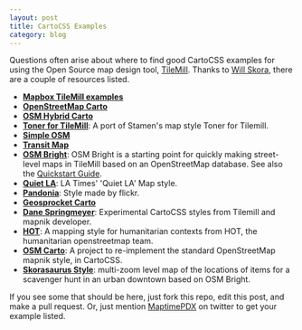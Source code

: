 ```yaml
---
layout: post
title: CartoCSS Examples
category: blog
---
```


Questions often arise about where to find good CartoCSS examples for using the Open Source map design tool, [TileMill](https://www.mapbox.com/tilemill/). Thanks to [Will Skora](https://twitter.com/skorasaurus), there are a couple of resources listed.

<!--more-->

- __[Mapbox TileMill examples](https://github.com/mapbox/tilemill/tree/master/examples)__
- __[OpenStreetMap Carto](https://github.com/gravitystorm/openstreetmap-carto)__
- __[OSM Hybrid Carto](https://github.com/andrewharvey/osm-hybrid-carto)__
- __[Toner for TileMill](https://github.com/aaronlidman/Toner-for-Tilemill)__: A port of Stamen's map style Toner for Tilemill.
- __[Simple OSM](https://github.com/ajashton/simple-osm)__
- __[Transit Map](https://github.com/codeforamerica/Transit-Map-in-TileMill)__
- __[OSM Bright](https://github.com/mapbox/osm-bright)__: OSM Bright is a starting point for quickly making street-level maps in TileMill based on an OpenStreetMap database. See also the [Quickstart Guide](https://www.mapbox.com/tilemill/docs/guides/osm-bright-mac-quickstart/).
- __[Quiet LA](https://github.com/datadesk/osm-quiet-la)__: LA Times' 'Quiet LA' Map style.
- __[Pandonia](https://github.com/flickr/Pandonia)__: Style made by flickr.
- __[Geosprocket Carto](https://github.com/wboykinm/geosprocket-carto)__
- __[Dane Springmeyer](https://github.com/springmeyer/tilemill-examples)__: Experimental CartoCSS styles from Tilemill and mapnik developer.
- __[HOT](https://github.com/hotosm/HDM-CartoCSS)__: A mapping style for humanitarian contexts from HOT, the humanitarian openstreetmap team.
- __[OSM Carto](https://github.com/gravitystorm/openstreetmap-carto)__: A project to re-implement the standard OpenStreetMap mapnik style, in CartoCSS.
- __[Skorasaurus Style](https://github.com/skorasaurus/cpsscav2012)__: multi-zoom level map of the locations of items for a scavenger hunt in an urban downtown based on OSM Bright.

If you see some that should be here, just fork this repo, edit this post, and make a pull request. Or, just mention [MaptimePDX](https://twitter.com/maptimepdx) on twitter to get your example listed.
